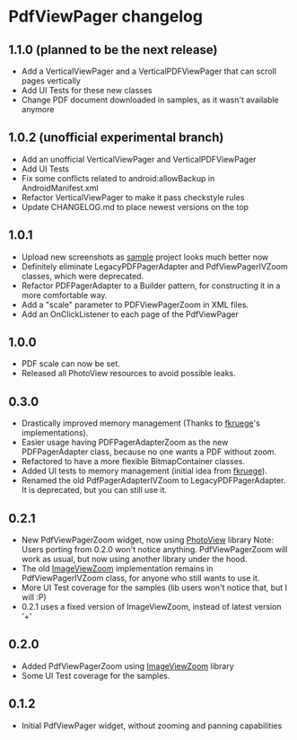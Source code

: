 # PdfViewPager changelog

1.1.0 (planned to be the next release)
--------------------------------------

- Add a VerticalViewPager and a VerticalPDFViewPager that can scroll pages vertically
- Add UI Tests for these new classes
- Change PDF document downloaded in samples, as it wasn't available anymore

1.0.2 (unofficial experimental branch)
--------------------------------------

- Add an unofficial VerticalViewPager and VerticalPDFViewPager
- Add UI Tests
- Fix some conflicts related to android:allowBackup in AndroidManifest.xml
- Refactor VerticalViewPager to make it pass checkstyle rules
- Update CHANGELOG.md to place newest versions on the top

1.0.1
-----

- Upload new screenshots as [sample][7] project looks much better now
- Definitely eliminate LegacyPDFPagerAdapter and PdfViewPagerIVZoom classes, which were deprecated.
- Refactor PDFPagerAdapter to a Builder pattern, for constructing it in a more comfortable way.
- Add a "scale" parameter to PDFViewPagerZoom in XML files.
- Add an OnClickListener to each page of the PdfViewPager

1.0.0
-----

- PDF scale can now be set.
- Released all PhotoView resources to avoid possible leaks.

0.3.0
-----

- Drastically improved memory management (Thanks to [fkruege][6]'s implementations).
- Easier usage having PDFPagerAdapterZoom as the new PDFPagerAdapter class, because no one wants a PDF without zoom.
- Refactored to have a more flexible BitmapContainer classes.
- Added UI tests to memory management (initial idea from [fkruege][6]).
- Renamed the old PdfPagerAdapterIVZoom to LegacyPDFPagerAdapter. It is deprecated, but you can still use it.

0.2.1
-----

- New PdfViewPagerZoom widget, now using [PhotoView][4] library
    Note: Users porting from 0.2.0 won't notice anything. PdfViewPagerZoom will work as usual, but now using another library under the hood.
- The old [ImageViewZoom][5] implementation remains in PdfViewPagerIVZoom class, for anyone who still wants to use it.
- More UI Test coverage for the samples (lib users won't notice that, but I will :P)
- 0.2.1 uses a fixed version of ImageViewZoom, instead of latest version '+'

0.2.0
-----

- Added PdfViewPagerZoom using [ImageViewZoom][5] library
- Some UI Test coverage for the samples.

0.1.2
-----

- Initial PdfViewPager widget, without zooming and panning capabilities


[4]: https://github.com/chrisbanes/PhotoView
[5]: https://github.com/sephiroth74/ImageViewZoom
[6]: https://github.com/fkruege/
[7]: https://github.com/voghDev/PdfViewPager/tree/master/sample